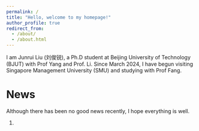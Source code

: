 ```yaml
---
permalink: /
title: "Hello, welcome to my homepage!"
author_profile: true
redirect_from: 
  - /about/
  - /about.html
---
```

I am Junrui Liu (刘俊锐), a Ph.D student at Beijing University of Technology (BJUT) with Prof Yang and Prof. Li. Since March 2024, I have begun visiting Singapore Management University (SMU) and studying with Prof Fang.

# News

Although there has been no good news recently, I hope everything is well.


1.
